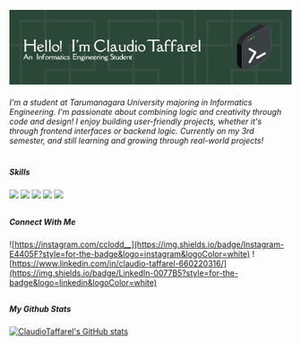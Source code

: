 ![intro](img/ahead3.png)

###### I'm a student at Tarumanagara University majoring in Informatics Engineering. I'm passionate about combining logic and creativity through code and design! I enjoy building user-friendly projects, whether it's through frontend interfaces or backend logic. Currently on my 3rd semester, and still learning and growing through real-world projects!

<!--
**ClaudioTaffarel/ClaudioTaffarel** is a ✨ _special_ ✨ repository because its `README.md` (this file) appears on your GitHub profile.

Here are some ideas to get you started:

- 🔭 I’m currently working on ...
- 🌱 I’m currently learning ...
- 👯 I’m looking to collaborate on ...
- 🤔 I’m looking for help with ...
- 💬 Ask me about ...
- 📫 How to reach me: ...
- 😄 Pronouns: ...
- ⚡ Fun fact: ...
-->

#
##### Skills
<img src="https://img.shields.io/badge/C%2B%2B-00599C?style=for-the-badge&logo=c%2B%2B&logoColor=white">
<img src="https://img.shields.io/badge/Python-FFD43B?style=for-the-badge&logo=python&logoColor=blue">
<img src="https://img.shields.io/badge/HTML5-E34F26?style=for-the-badge&logo=html5&logoColor=white">
<img src="https://img.shields.io/badge/JavaScript-323330?style=for-the-badge&logo=javascript&logoColor=F7DF1E">
<img src="https://img.shields.io/badge/PHP-777BB4?style=for-the-badge&logo=php&logoColor=white">

##
##### Connect With Me
![https://instagram.com/cclodd__](https://img.shields.io/badge/Instagram-E4405F?style=for-the-badge&logo=instagram&logoColor=white) ![https://www.linkedin.com/in/claudio-taffarel-660220316/](https://img.shields.io/badge/LinkedIn-0077B5?style=for-the-badge&logo=linkedin&logoColor=white)

##
##### My Github Stats

[![ClaudioTaffarel's GitHub stats](https://github-readme-stats.vercel.app/api?username=ClaudioTaffarel)](https://github.com/ClaudioTaffarel/github-readme-stats)